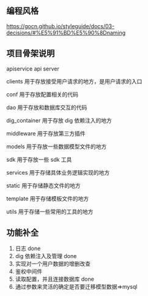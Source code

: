 ## 编程风格

https://gocn.github.io/styleguide/docs/03-decisions/#%E5%91%BD%E5%90%8Dnaming

## 项目骨架说明

apiservice api server

clients 用于存放接受用户请求的地方，是用户请求的入口

conf 用于存放配置相关的代码

dao 用于存放和数据库交互的代码

dig_container 用于存放 dig 依赖注入的地方

middleware 用于存放第三方插件

models 用于存放一些数据模型文件的地方

sdk 用于存放一些 sdk 工具

services 用于存储具体业务逻辑实现的地方

static 用于存储静态文件的地方

template 用于存储模板文件的地方

utils 用于存储一些常用的工具的地方

## 功能补全

1. 日志 done
2. dig 依赖注入及管理 done
3. 实现对一个用户数据的增删改查
4. 鉴权中间件
5. 读取配置，并且连接数据库 done
6. 通过参数来灵活的确定是否要迁移模型数据=>mysql
